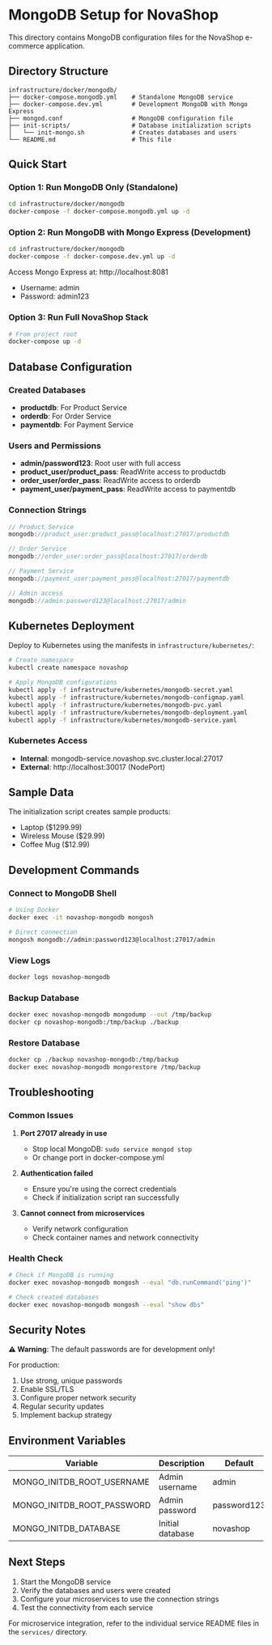 # MongoDB Setup for NovaShop

This directory contains MongoDB configuration files for the NovaShop e-commerce application.

## Directory Structure

```
infrastructure/docker/mongodb/
├── docker-compose.mongodb.yml    # Standalone MongoDB service
├── docker-compose.dev.yml        # Development MongoDB with Mongo Express
├── mongod.conf                   # MongoDB configuration file
├── init-scripts/                 # Database initialization scripts
│   └── init-mongo.sh             # Creates databases and users
└── README.md                     # This file
```

## Quick Start

### Option 1: Run MongoDB Only (Standalone)
```bash
cd infrastructure/docker/mongodb
docker-compose -f docker-compose.mongodb.yml up -d
```

### Option 2: Run MongoDB with Mongo Express (Development)
```bash
cd infrastructure/docker/mongodb
docker-compose -f docker-compose.dev.yml up -d
```

Access Mongo Express at: http://localhost:8081
- Username: admin
- Password: admin123

### Option 3: Run Full NovaShop Stack
```bash
# From project root
docker-compose up -d
```

## Database Configuration

### Created Databases
- **productdb**: For Product Service
- **orderdb**: For Order Service  
- **paymentdb**: For Payment Service

### Users and Permissions
- **admin/password123**: Root user with full access
- **product_user/product_pass**: ReadWrite access to productdb
- **order_user/order_pass**: ReadWrite access to orderdb
- **payment_user/payment_pass**: ReadWrite access to paymentdb

### Connection Strings
```javascript
// Product Service
mongodb://product_user:product_pass@localhost:27017/productdb

// Order Service
mongodb://order_user:order_pass@localhost:27017/orderdb

// Payment Service
mongodb://payment_user:payment_pass@localhost:27017/paymentdb

// Admin access
mongodb://admin:password123@localhost:27017/admin
```

## Kubernetes Deployment

Deploy to Kubernetes using the manifests in `infrastructure/kubernetes/`:

```bash
# Create namespace
kubectl create namespace novashop

# Apply MongoDB configurations
kubectl apply -f infrastructure/kubernetes/mongodb-secret.yaml
kubectl apply -f infrastructure/kubernetes/mongodb-configmap.yaml
kubectl apply -f infrastructure/kubernetes/mongodb-pvc.yaml
kubectl apply -f infrastructure/kubernetes/mongodb-deployment.yaml
kubectl apply -f infrastructure/kubernetes/mongodb-service.yaml
```

### Kubernetes Access
- **Internal**: mongodb-service.novashop.svc.cluster.local:27017
- **External**: http://localhost:30017 (NodePort)

## Sample Data

The initialization script creates sample products:
- Laptop ($1299.99)
- Wireless Mouse ($29.99)
- Coffee Mug ($12.99)

## Development Commands

### Connect to MongoDB Shell
```bash
# Using Docker
docker exec -it novashop-mongodb mongosh

# Direct connection
mongosh mongodb://admin:password123@localhost:27017/admin
```

### View Logs
```bash
docker logs novashop-mongodb
```

### Backup Database
```bash
docker exec novashop-mongodb mongodump --out /tmp/backup
docker cp novashop-mongodb:/tmp/backup ./backup
```

### Restore Database
```bash
docker cp ./backup novashop-mongodb:/tmp/backup
docker exec novashop-mongodb mongorestore /tmp/backup
```

## Troubleshooting

### Common Issues

1. **Port 27017 already in use**
   - Stop local MongoDB: `sudo service mongod stop`
   - Or change port in docker-compose.yml

2. **Authentication failed**
   - Ensure you're using the correct credentials
   - Check if initialization script ran successfully

3. **Cannot connect from microservices**
   - Verify network configuration
   - Check container names and network connectivity

### Health Check
```bash
# Check if MongoDB is running
docker exec novashop-mongodb mongosh --eval "db.runCommand('ping')"

# Check created databases
docker exec novashop-mongodb mongosh --eval "show dbs"
```

## Security Notes

**⚠️ Warning**: The default passwords are for development only!

For production:
1. Use strong, unique passwords
2. Enable SSL/TLS
3. Configure proper network security
4. Regular security updates
5. Implement backup strategy

## Environment Variables

| Variable | Description | Default |
|----------|-------------|---------|
| MONGO_INITDB_ROOT_USERNAME | Admin username | admin |
| MONGO_INITDB_ROOT_PASSWORD | Admin password | password123 |
| MONGO_INITDB_DATABASE | Initial database | novashop |

## Next Steps

1. Start the MongoDB service
2. Verify the databases and users were created
3. Configure your microservices to use the connection strings
4. Test the connectivity from each service

For microservice integration, refer to the individual service README files in the `services/` directory.
